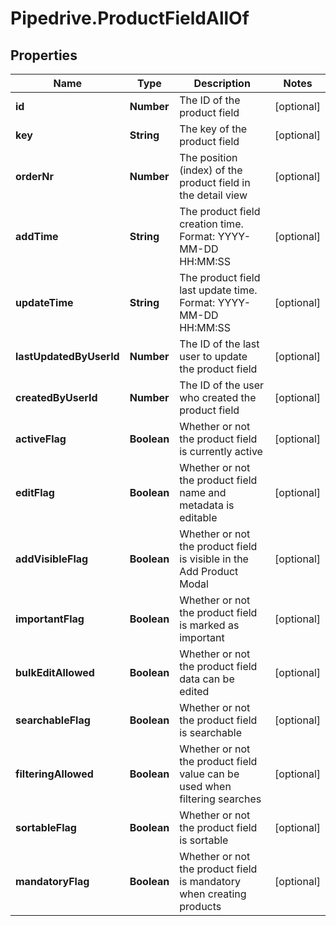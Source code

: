# Pipedrive.ProductFieldAllOf

## Properties

Name | Type | Description | Notes
------------ | ------------- | ------------- | -------------
**id** | **Number** | The ID of the product field | [optional] 
**key** | **String** | The key of the product field | [optional] 
**orderNr** | **Number** | The position (index) of the product field in the detail view | [optional] 
**addTime** | **String** | The product field creation time. Format: YYYY-MM-DD HH:MM:SS | [optional] 
**updateTime** | **String** | The product field last update time. Format: YYYY-MM-DD HH:MM:SS | [optional] 
**lastUpdatedByUserId** | **Number** | The ID of the last user to update the product field | [optional] 
**createdByUserId** | **Number** | The ID of the user who created the product field | [optional] 
**activeFlag** | **Boolean** | Whether or not the product field is currently active | [optional] 
**editFlag** | **Boolean** | Whether or not the product field name and metadata is editable | [optional] 
**addVisibleFlag** | **Boolean** | Whether or not the product field is visible in the Add Product Modal | [optional] 
**importantFlag** | **Boolean** | Whether or not the product field is marked as important | [optional] 
**bulkEditAllowed** | **Boolean** | Whether or not the product field data can be edited | [optional] 
**searchableFlag** | **Boolean** | Whether or not the product field is searchable | [optional] 
**filteringAllowed** | **Boolean** | Whether or not the product field value can be used when filtering searches | [optional] 
**sortableFlag** | **Boolean** | Whether or not the product field is sortable | [optional] 
**mandatoryFlag** | **Boolean** | Whether or not the product field is mandatory when creating products | [optional] 


